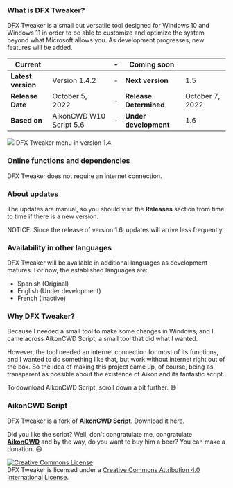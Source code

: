 ### What is DFX Tweaker?
DFX Tweaker is a small but versatile tool designed for Windows 10 and Windows 11 in order to be able to customize and optimize the system beyond what Microsoft allows you. As development progresses, new features will be added.

|Current||-|Coming soon||
|---|---|---|---|---|
|**Latest version**|Version 1.4.2|-|**Next version**|1.5|
|**Release Date**|October 5, 2022|-|**Release Determined**|October 7, 2022|
|**Based on**|AikonCWD W10 Script 5.6|-|**Under development**|1.6|

![](https://blogger.googleusercontent.com/img/b/R29vZ2xl/AVvXsEhuVL-d8pnFfID5ygH0Dx2TbI8PDJaQe82EQjdBQuB_U5N-SKNajTBOcT2mLgALChq0ElY3tErOBPzFJDfpe5Kdn6dnk-kaZrNUc6sjOvMCk3uN8KZt9117V00xmKAIXFEzNIOhEDuUeSUder19bFFZMg-O4U8oqIuM8Yc70-5D5ouD_-wx1CPx14ngOg/s979/dfxmenu14.png)
DFX Tweaker menu in version 1.4.

### Online functions and dependencies
DFX Tweaker does not require an internet connection.

### About updates
The updates are manual, so you should visit the **Releases** section from time to time if there is a new version.

NOTICE: Since the release of version 1.6, updates will arrive less frequently.

### Availability in other languages
DFX Tweaker will be available in additional languages ​​as development matures.
For now, the established languages ​​are:
- Spanish (Original)
- English (Under development)
- French (Inactive)

### Why DFX Tweaker?
Because I needed a small tool to make some changes in Windows, and I came across AikonCWD Script, a small tool that did what I wanted.

However, the tool needed an internet connection for most of its functions, and I wanted to do something like that, but work without internet right out of the box. So the idea of ​​making this project came up, of course, being as transparent as possible about the existence of Aikon and its fantastic script.

To download AikonCWD Script, scroll down a bit further. :smile:

### AikonCWD Script
DFX Tweaker is a fork of [**AikonCWD Script**](https://github.com/aikoncwd/win10script). Download it here.

Did you like the script? Well, don't congratulate me, congratulate [**AikonCWD**](https://github.com/aikoncwd) and by the way, do you want to buy him a beer? You can make a donation. :smile:


<a rel="license" href="http://creativecommons.org/licenses/by/4.0/"><img alt="Creative Commons License" style="border-width:0" src="https://i.creativecommons.org/l/by/4.0/88x31.png" /></a><br />DFX Tweaker is licensed under a <a rel="license" href="http://creativecommons.org/licenses/by/4.0/">Creative Commons Attribution 4.0 International License</a>.
